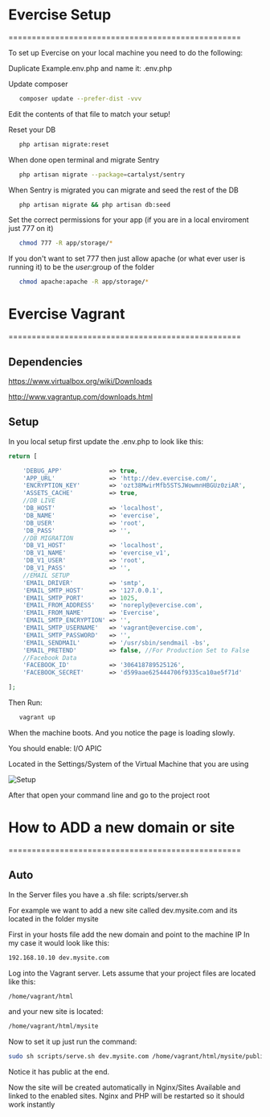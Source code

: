 # Evercise Setup
==================================================

To set up Evercise on your local machine you need to do the following:

Duplicate Example.env.php and name it: .env.php

Update composer
```bash
   composer update --prefer-dist -vvv
```

Edit the contents of that file to match your setup!

Reset your DB
```bash
   php artisan migrate:reset
```

When done open terminal and migrate Sentry
```bash
   php artisan migrate --package=cartalyst/sentry
```


When Sentry is migrated you can migrate and seed the rest of the DB
```bash
   php artisan migrate && php artisan db:seed
```

Set the correct permissions for your app (if you are in a local enviroment just 777 on it)
```bash
   chmod 777 -R app/storage/*
```

If you don't want to set 777 then just allow apache (or what ever user is running it) to be the $user:$group of the folder
```bash
   chmod apache:apache -R app/storage/*
```







# Evercise Vagrant
==================================================
## Dependencies

https://www.virtualbox.org/wiki/Downloads

http://www.vagrantup.com/downloads.html


## Setup

In you local setup first update the .env.php to look like this:

```php
return [

    'DEBUG_APP'             => true,
    'APP_URL'               => 'http://dev.evercise.com/',
    'ENCRYPTION_KEY'        => 'ozt38MwirMfb5STSJWowmnHBGUz0ziAR',
    'ASSETS_CACHE'          => true,
    //DB LIVE
    'DB_HOST'               => 'localhost',
    'DB_NAME'               => 'evercise',
    'DB_USER'               => 'root',
    'DB_PASS'               => '',
    //DB MIGRATION
    'DB_V1_HOST'            => 'localhost',
    'DB_V1_NAME'            => 'evercise_v1',
    'DB_V1_USER'            => 'root',
    'DB_V1_PASS'            => '',
    //EMAIL SETUP
    'EMAIL_DRIVER'          => 'smtp',
    'EMAIL_SMTP_HOST'       => '127.0.0.1',
    'EMAIL_SMTP_PORT'       => 1025,
    'EMAIL_FROM_ADDRESS'    => 'noreply@evercise.com',
    'EMAIL_FROM_NAME'       => 'Evercise',
    'EMAIL_SMTP_ENCRYPTION' => '',
    'EMAIL_SMTP_USERNAME'   => 'vagrant@evercise.com',
    'EMAIL_SMTP_PASSWORD'   => '',
    'EMAIL_SENDMAIL'        => '/usr/sbin/sendmail -bs',
    'EMAIL_PRETEND'         => false, //For Production Set to False
    //Facebook Data
    'FACEBOOK_ID'           => '306418789525126',
    'FACEBOOK_SECRET'       => 'd599aae625444706f9335ca10ae5f71d'

];
```

Then Run:
```bash
   vagrant up
```



When the machine boots. And you notice the page is loading slowly.

You should enable: I/O APIC

Located in the Settings/System of the Virtual Machine that you are using

![Setup](https://www.dropbox.com/s/c9v36501zoqbc35/Screen%20Shot%202014-08-27%20at%209.46.26%201.png?dl=1)

After that open your command line and go to the project root






# How to ADD a new domain or site
==================================================
## Auto

In the Server files you have a .sh file: scripts/server.sh

For example we want to add a new site called dev.mysite.com and its located in the folder mysite

First in your hosts file add the new domain and point to the machine IP
In my case it would look like this:
```bash
192.168.10.10 dev.mysite.com
```

Log into the Vagrant server.
Lets assume that your project files are located like this:
```bash
/home/vagrant/html
```

and your new site is located:
```bash
/home/vagrant/html/mysite
```

Now to set it up just run the command:
```bash
sudo sh scripts/serve.sh dev.mysite.com /home/vagrant/html/mysite/public
```

Notice it has public at the end.


Now the site will be created automatically in Nginx/Sites Available and linked to the enabled sites.
Nginx and PHP will be restarted so it should work instantly





